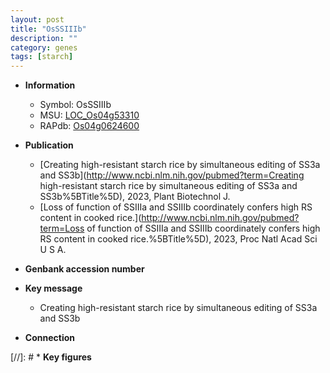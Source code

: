 ```yaml
---
layout: post
title: "OsSSIIIb"
description: ""
category: genes
tags: [starch]
---
```


* **Information**  
    + Symbol: OsSSIIIb  
    + MSU: [LOC_Os04g53310](http://rice.uga.edu/cgi-bin/ORF_infopage.cgi?orf=LOC_Os04g53310)  
    + RAPdb: [Os04g0624600](https://rapdb.dna.affrc.go.jp/locus/?name=Os04g0624600)  

* **Publication**  
    + [Creating high-resistant starch rice by simultaneous editing of SS3a and SS3b](http://www.ncbi.nlm.nih.gov/pubmed?term=Creating high-resistant starch rice by simultaneous editing of SS3a and SS3b%5BTitle%5D), 2023, Plant Biotechnol J.
    + [Loss of function of SSIIIa and SSIIIb coordinately confers high RS content in cooked rice.](http://www.ncbi.nlm.nih.gov/pubmed?term=Loss of function of SSIIIa and SSIIIb coordinately confers high RS content in cooked rice.%5BTitle%5D), 2023, Proc Natl Acad Sci U S A.

* **Genbank accession number**  

* **Key message**  
    + Creating high-resistant starch rice by simultaneous editing of SS3a and SS3b

* **Connection**  

[//]: # * **Key figures**  


